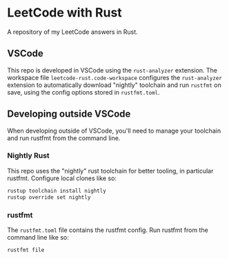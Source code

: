 # LeetCode with Rust

A repository of my LeetCode answers in Rust.

## VSCode

This repo is developed in VSCode using the `rust-analyzer` extension. The
workspace file `leetcode-rust.code-workspace` configures the `rust-analyzer`
extension to automatically download "nightly" toolchain and run `rustfmt` on
save, using the config options stored in `rustfmt.toml`.

## Developing outside VSCode

When developing outside of VSCode, you'll need to manage your toolchain and run
rustfmt from the command line.

### Nightly Rust

This repo uses the "nightly" rust toolchain for better tooling, in particular
rustfmt. Configure local clones like so:

```bash
rustup toolchain install nightly
rustup override set nightly
```

### rustfmt

The `rustfmt.toml` file contains the rustfmt config. Run rustfmt from the
command line like so:

```bash
rustfmt file
```
